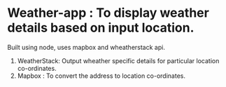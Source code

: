 # Weather-app : To display weather details based on input location.

Built using node, uses mapbox and wheatherstack api.

1. WeatherStack: Output wheather specific details for particular location co-ordinates.
2. Mapbox : To convert the address to location co-ordinates. 

